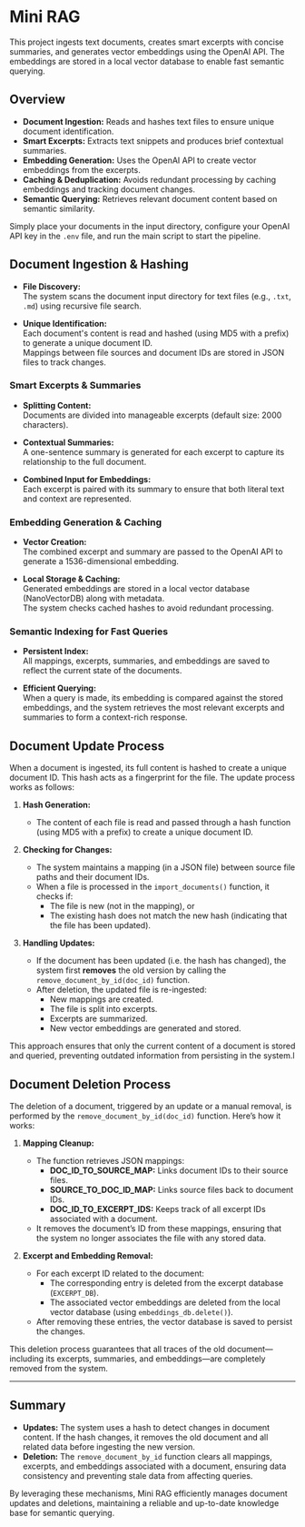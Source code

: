 # Mini RAG

This project ingests text documents, creates smart excerpts with concise summaries, and generates vector embeddings
using the OpenAI API. The embeddings are stored in a local vector database to enable fast semantic querying.

## Overview

- **Document Ingestion:** Reads and hashes text files to ensure unique document identification.
- **Smart Excerpts:** Extracts text snippets and produces brief contextual summaries.
- **Embedding Generation:** Uses the OpenAI API to create vector embeddings from the excerpts.
- **Caching & Deduplication:** Avoids redundant processing by caching embeddings and tracking document changes.
- **Semantic Querying:** Retrieves relevant document content based on semantic similarity.

Simply place your documents in the input directory, configure your OpenAI API key in the `.env` file, and run the main
script to start the pipeline.

## Document Ingestion & Hashing

- **File Discovery:**  
  The system scans the document input directory for text files (e.g., `.txt`, `.md`) using recursive file search.

- **Unique Identification:**  
  Each document's content is read and hashed (using MD5 with a prefix) to generate a unique document ID.  
  Mappings between file sources and document IDs are stored in JSON files to track changes.

### Smart Excerpts & Summaries

- **Splitting Content:**  
  Documents are divided into manageable excerpts (default size: 2000 characters).

- **Contextual Summaries:**  
  A one-sentence summary is generated for each excerpt to capture its relationship to the full document.

- **Combined Input for Embeddings:**  
  Each excerpt is paired with its summary to ensure that both literal text and context are represented.

### Embedding Generation & Caching

- **Vector Creation:**  
  The combined excerpt and summary are passed to the OpenAI API to generate a 1536-dimensional embedding.

- **Local Storage & Caching:**  
  Generated embeddings are stored in a local vector database (NanoVectorDB) along with metadata.  
  The system checks cached hashes to avoid redundant processing.

### Semantic Indexing for Fast Queries

- **Persistent Index:**  
  All mappings, excerpts, summaries, and embeddings are saved to reflect the current state of the documents.

- **Efficient Querying:**  
  When a query is made, its embedding is compared against the stored embeddings, and the system retrieves the most
  relevant excerpts and summaries to form a context-rich response.

## Document Update Process

When a document is ingested, its full content is hashed to create a unique document ID. This hash acts as a fingerprint
for the file. The update process works as follows:

1. **Hash Generation:**
    - The content of each file is read and passed through a hash function (using MD5 with a prefix) to create a unique
      document ID.

2. **Checking for Changes:**
    - The system maintains a mapping (in a JSON file) between source file paths and their document IDs.
    - When a file is processed in the `import_documents()` function, it checks if:
        - The file is new (not in the mapping), or
        - The existing hash does not match the new hash (indicating that the file has been updated).

3. **Handling Updates:**
    - If the document has been updated (i.e. the hash has changed), the system first **removes** the old version by
      calling the `remove_document_by_id(doc_id)` function.
    - After deletion, the updated file is re-ingested:
        - New mappings are created.
        - The file is split into excerpts.
        - Excerpts are summarized.
        - New vector embeddings are generated and stored.

This approach ensures that only the current content of a document is stored and queried, preventing outdated information
from persisting in the system.l

## Document Deletion Process

The deletion of a document, triggered by an update or a manual removal, is performed by the
`remove_document_by_id(doc_id)` function. Here’s how it works:

1. **Mapping Cleanup:**
    - The function retrieves JSON mappings:
        - **DOC_ID_TO_SOURCE_MAP:** Links document IDs to their source files.
        - **SOURCE_TO_DOC_ID_MAP:** Links source files back to document IDs.
        - **DOC_ID_TO_EXCERPT_IDS:** Keeps track of all excerpt IDs associated with a document.
    - It removes the document’s ID from these mappings, ensuring that the system no longer associates the file with any
      stored data.

2. **Excerpt and Embedding Removal:**
    - For each excerpt ID related to the document:
        - The corresponding entry is deleted from the excerpt database (`EXCERPT_DB`).
        - The associated vector embeddings are deleted from the local vector database (using `embeddings_db.delete()`).
    - After removing these entries, the vector database is saved to persist the changes.

This deletion process guarantees that all traces of the old document—including its excerpts, summaries, and
embeddings—are completely removed from the system.

---

## Summary

- **Updates:** The system uses a hash to detect changes in document content. If the hash changes, it removes the old
  document and all related data before ingesting the new version.
- **Deletion:** The `remove_document_by_id` function clears all mappings, excerpts, and embeddings associated with a
  document, ensuring data consistency and preventing stale data from affecting queries.

By leveraging these mechanisms, Mini RAG efficiently manages document updates and deletions, maintaining a reliable and
up-to-date knowledge base for semantic querying.